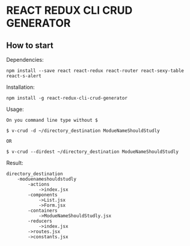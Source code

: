 # REACT REDUX CLI CRUD GENERATOR

## How to start

Dependencies:
```
npm install --save react react-redux react-router react-sexy-table react-s-alert
```

Installation:  
```
npm install -g react-redux-cli-crud-generator
```

Usage:  
```
On you command line type without $

$ v-crud -d ~/directory_destination ModueNameShouldStudly

OR 

$ v-crud --dirdest ~/directory_destination ModueNameShouldStudly
```

Result:
```
directory_destination
	-moduenameshouldstudly
		-actions
			->index.jsx
		-components
            ->List.jsx
            ->Form.jsx
		-containers
			->ModueNameShouldStudly.jsx
		-reducers
			->index.jsx
		->routes.jsx
		->constants.jsx

```


